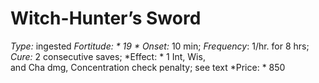 ﻿---
name: Witch-Hunter’s Sword
type: ingested
fortitude: 19
onset: 10 min
frequency: 1/hr. for 8 hrs
effect:
  "1 Int, Wis, and Cha dmg, Concentration check penalty; see text"
cure: 2 consecutive saves
price: 850
---

# Witch-Hunter’s Sword
 *Type:* ingested
*Fortitude: * 19 * Onset:* 10 min;  *Frequency*: 1/hr. for 8 hrs;  *Cure:* 2 consecutive saves; 
*Effect: * 1 Int, Wis, and Cha dmg, Concentration check penalty; see text
*Price: * 850